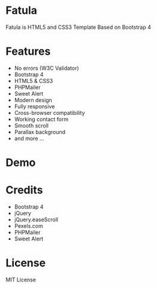 

# Fatula
Fatula is HTML5 and CSS3 Template Based on Bootstrap 4

# Features
- No errors (W3C Validator)
- Bootstrap 4
- HTML5 & CSS3
- PHPMailer
- Sweet Alert
- Modern design
- Fully responsive
- Cross-browser compatibility
- Working contact form
- Smooth scroll
- Parallax background
- and more ...

# Demo


# Credits
- Bootstrap 4
- jQuery
- jQuery.easeScroll
- Pexels.com
- PHPMailer
- Sweet Alert

# License
MIT License

